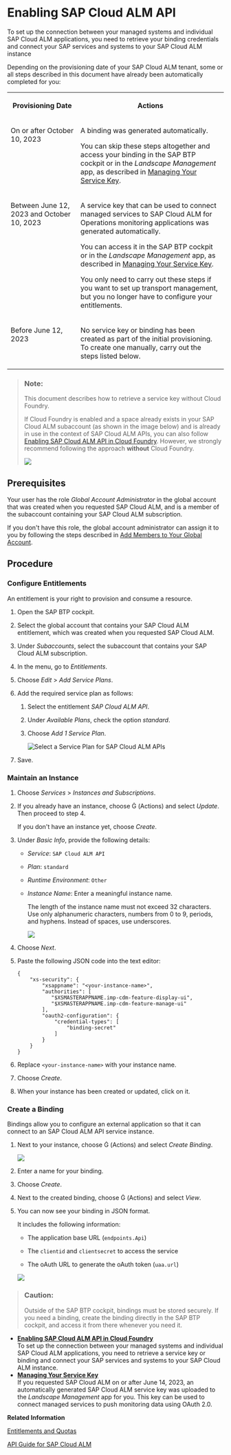 <!-- loio704b5dc854f549888a238f94015e1eac -->

<link rel="stylesheet" type="text/css" href="../css/sap-icons.css"/>

# Enabling SAP Cloud ALM API

To set up the connection between your managed systems and individual SAP Cloud ALM applications, you need to retrieve your binding credentials and connect your SAP services and systems to your SAP Cloud ALM instance



Depending on the provisioning date of your SAP Cloud ALM tenant, some or all steps described in this document have already been automatically completed for you:


<table>
<tr>
<th valign="top">

Provisioning Date

</th>
<th valign="top">

Actions

</th>
</tr>
<tr>
<td valign="top">

On or after October 10, 2023

</td>
<td valign="top">

A binding was generated automatically.

You can skip these steps altogether and access your binding in the SAP BTP cockpit or in the *Landscape Management* app, as described in [Managing Your Service Key](managing-your-service-key-87b7851.md).

</td>
</tr>
<tr>
<td valign="top">

Between June 12, 2023 and October 10, 2023

</td>
<td valign="top">

A service key that can be used to connect managed services to SAP Cloud ALM for Operations monitoring applications was generated automatically.

You can access it in the SAP BTP cockpit or in the *Landscape Management* app, as described in [Managing Your Service Key](managing-your-service-key-87b7851.md).

You only need to carry out these steps if you want to set up transport management, but you no longer have to configure your entitlements.

</td>
</tr>
<tr>
<td valign="top">

Before June 12, 2023

</td>
<td valign="top">

No service key or binding has been created as part of the initial provisioning. To create one manually, carry out the steps listed below.

</td>
</tr>
</table>

> ### Note:  
> This document describes how to retrieve a service key without Cloud Foundry.
> 
> If Cloud Foundry is enabled and a space already exists in your SAP Cloud ALM subaccount \(as shown in the image below\) and is already in use in the context of SAP Cloud ALM APIs, you can also follow [Enabling SAP Cloud ALM API in Cloud Foundry](enabling-sap-cloud-alm-api-in-cloud-foundry-7d4c180.md). However, we strongly recommend following the approach **without** Cloud Foundry.
> 
> ![](images/SUI-EnabledCF_a426651.png)



<a name="loio704b5dc854f549888a238f94015e1eac__section_wpy_rnj_jmb"/>

## Prerequisites

Your user has the role *Global Account Administrator* in the global account that was created when you requested SAP Cloud ALM, and is a member of the subaccount containing your SAP Cloud ALM subscription.

If you don't have this role, the global account administrator can assign it to you by following the steps described in [Add Members to Your Global Account](https://help.sap.com/viewer/65de2977205c403bbc107264b8eccf4b/LATEST/en-US/4a0491330a164f5a873fa630c7f45f06.html).



<a name="loio704b5dc854f549888a238f94015e1eac__section_lv5_hh4_xlbs"/>

## Procedure



### Configure Entitlements

An entitlement is your right to provision and consume a resource.

1.  Open the SAP BTP cockpit.

2.  Select the global account that contains your SAP Cloud ALM entitlement, which was created when you requested SAP Cloud ALM.

3.  Under *Subaccounts*, select the subaccount that contains your SAP Cloud ALM subscription.

4.  In the menu, go to *Entitlements*.

5.  Choose *Edit* \> *Add Service Plans*.

6.  Add the required service plan as follows:

    1.  Select the entitlement *SAP Cloud ALM API*.

    2.  Under *Available Plans*, check the option *standard*.

    3.  Choose *Add 1 Service Plan*.

        ![Select a Service Plan for SAP Cloud ALM APIs](images/Enabling_APIs_-_Add_Service_Plan_f2a4ae2.png)


7.  Save.




### Maintain an Instance

1.  Choose *Services* \> *Instances and Subscriptions*.

2.  If you already have an instance, choose <span class="SAP-icons-V5"></span> \(Actions\) and select *Update*. Then proceed to step 4.

    If you don't have an instance yet, choose *Create*.

3.  Under *Basic Info*, provide the following details:

    -   *Service*: `SAP Cloud ALM API`

    -   *Plan*: `standard`

    -   *Runtime Environment*: `Other`

    -   *Instance Name*: Enter a meaningful instance name.

        The length of the instance name must not exceed 32 characters. Use only alphanumeric characters, numbers from 0 to 9, periods, and hyphens. Instead of spaces, use underscores.

        ![](images/NOCF-NewInstance_85b4cb4.png)


4.  Choose *Next*.

5.  Paste the following JSON code into the text editor:

    ```
    {
        "xs-security": {
            "xsappname": "<your-instance-name>",
            "authorities": [
               "$XSMASTERAPPNAME.imp-cdm-feature-display-ui",
               "$XSMASTERAPPNAME.imp-cdm-feature-manage-ui"
            ],
            "oauth2-configuration": {
                "credential-types": [
                    "binding-secret"
                ]
            }
        }
    }
    
    ```

6.  Replace `<your-instance-name>` with your instance name.

7.  Choose *Create*.

8.  When your instance has been created or updated, click on it.




### Create a Binding

Bindings allow you to configure an external application so that it can connect to an SAP Cloud ALM API service instance.

1.  Next to your instance, choose <span class="SAP-icons-V5"></span> \(Actions\) and select *Create Binding*.

    ![](images/NOCF-CreateServiceBinding_647e290.png)

2.  Enter a name for your binding.

3.  Choose *Create*.

4.  Next to the created binding, choose <span class="SAP-icons-V5"></span> \(Actions\) and select *View*.

5.  You can now see your binding in JSON format.

    It includes the following information:

    -   The application base URL \(`endpoints.Api`\)

    -   The `clientid` and `clientsecret` to access the service

    -   The oAuth URL to generate the oAuth token \(`uaa.url`\)


    ![](images/SUI-ServiceKey_2fca8a5.png)


> ### Caution:  
> Outside of the SAP BTP cockpit, bindings must be stored securely. If you need a binding, create the binding directly in the SAP BTP cockpit, and access it from there whenever you need it.

-   **[Enabling SAP Cloud ALM API in Cloud Foundry](enabling-sap-cloud-alm-api-in-cloud-foundry-7d4c180.md "To set up the connection between your managed systems and individual SAP Cloud ALM
		applications, you need to retrieve a service key or binding and connect your SAP services
		and systems to your SAP Cloud ALM instance.")**  
To set up the connection between your managed systems and individual SAP Cloud ALM applications, you need to retrieve a service key or binding and connect your SAP services and systems to your SAP Cloud ALM instance.
-   **[Managing Your Service Key](managing-your-service-key-87b7851.md "If you requested SAP Cloud ALM on or after June 14, 2023, an automatically generated SAP
		Cloud ALM service key was uploaded to the Landscape Management app
		for you. This key can be used to connect managed services to push monitoring data using
		OAuth 2.0.")**  
If you requested SAP Cloud ALM on or after June 14, 2023, an automatically generated SAP Cloud ALM service key was uploaded to the *Landscape Management* app for you. This key can be used to connect managed services to push monitoring data using OAuth 2.0.

**Related Information**  


[Entitlements and Quotas](https://help.sap.com/viewer/3504ec5ef16548778610c7e89cc0eac3/Cloud/en-US/00aa2c23479d42568b18882b1ca90d79.html)

[API Guide for SAP Cloud ALM](https://help.sap.com/docs/cloud-alm/apis/about)

